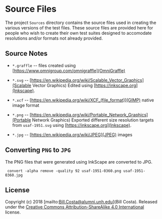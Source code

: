 <!--
    Repository: https://github.com/Bill-Costa/3D-Test-Images.git
     This File: Sources/README.md
-->

# Source Files #

The project `Sources` directory contains the source files used in
creating the various versions of the test files.  These source files
are provided here for people who wish to create their own test suites
designed to accomodate resolutions and/or formats not already
provided.

## Source Notes ##

- `*.graffle` -- files created using
  [https://www.omnigroup.com/omnigraffle](OmniGraffle)

- `*.svg` --
  [https://en.wikipedia.org/wiki/Scalable_Vector_Graphics](Scalable
  Vector Graphics) Edited using [https://inkscape.org](Inkscape).

- `*.xcf` -- [https://en.wikipedia.org/wiki/XCF_(file_format)](GIMP)
  native image format

- `*.png` --
  [https://en.wikipedia.org/wiki/Portable_Network_Graphics](Portable
  Network Graphics) Exported different size resolution targets from
  `usaf-1951.svg` using [https://inkscape.org](Inkscape).

- `*.jpg` -- [https://en.wikipedia.org/wiki/JPEG](JPEG) images

## Converting `PNG` to `JPG` ##

The PNG files that were generated using InkScape are converted to JPG.

     convert -alpha remove -quality 92 usaf-1951-0360.png usaf-1951-0360.jpg
     
## License ##

Copyright (c) 2018 [mailto:Bill.Costa@alumni.unh.edu](Bill Costa).
Released under the
[Creative Commons Attribution-ShareAlike 4.0 International](https://creativecommons.org/licenses/by-sa/4.0/)
license.

<!-- EOF -->
